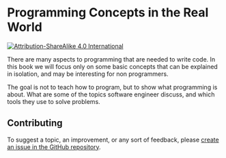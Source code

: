 # Programming Concepts in the Real World

[![Attribution-ShareAlike 4.0 International](https://i.creativecommons.org/l/by-sa/4.0/88x31.png)](http://creativecommons.org/licenses/by-sa/4.0/)

There are many aspects to programming that are needed to write code. In this
book we will focus only on some basic concepts that can be explained in
isolation, and may be interesting for non programmers.

The goal is not to teach how to program, but to show what programming is about.
What are some of the topics software engineer discuss, and which tools they
use to solve problems.

## Contributing

To suggest a topic, an improvement, or any sort of feedback, please
[create an issue in the GitHub repository](https://github.com/seppo0010/pcitrw/issues/new).
